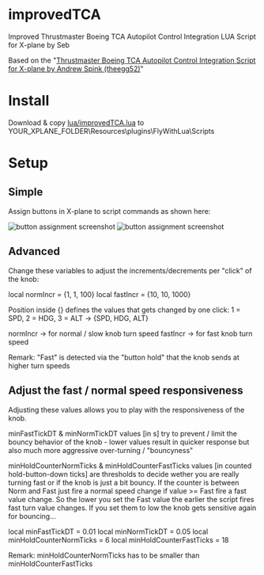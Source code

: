 # improvedTCA
Improved Thrustmaster Boeing TCA Autopilot Control Integration LUA Script for X-plane by Seb

Based on the "[Thrustmaster Boeing TCA Autopilot Control Integration Script for X-plane by Andrew Spink (theegg52)](https://forums.x-plane.org/index.php?/files/file/79047-flywithlua-script-for-thrustmaster-boeing-tca-quadrant-autopilot/)"

# Install

Download & copy [lua/improvedTCA.lua](https://github.com/xpxop/improvedTCA/blob/main/lua/improvedTCA.lua) to YOUR_XPLANE_FOLDER\Resources\plugins\FlyWithLua\Scripts

# Setup

## Simple

Assign buttons in X-plane to script commands as shown here:

![button assignment screenshot][btnasgn1]
![button assignment screenshot][btnasgn2]

[btnasgn1]: https://github.com/xpxop/improvedTCA/blob/main/imgs/assign_buttons1.JPG "button assignment screenshot 1"
[btnasgn2]: https://github.com/xpxop/improvedTCA/blob/main/imgs/assign_buttons2.JPG "button assignment screenshot 2"

## Advanced

Change these variables to adjust the increments/decrements per "click" of the knob:

local normIncr = {1, 1, 100}
local fastIncr = {10, 10, 1000}

Position inside {} defines the values that gets changed by one click:
1 = SPD, 2 = HDG, 3 = ALT -> {SPD, HDG, ALT}

normIncr -> for normal / slow knob turn speed
fastIncr -> for fast knob turn speed

Remark: "Fast" is detected via the "button hold" that the knob sends at higher turn speeds

## Adjust the fast / normal speed responsiveness

Adjusting these values allows you to play with the responsiveness of the knob.

minFastTickDT & minNormTickDT values [in s] try to prevent / limit the bouncy behavior of the knob - lower values result in quicker response but also much more aggressive over-turning / "bouncyness"

minHoldCounterNormTicks & minHoldCounterFastTicks values [in counted hold-button-down ticks] are thresholds to decide wether you are really turning fast or if the knob is just a bit bouncy. If the counter is between Norm and Fast just fire a normal speed change if value >= Fast fire a fast value change. So the lower you set the Fast value the earlier the script fires fast turn value changes. If you set them to low the knob gets sensitive again for bouncing... 

local minFastTickDT = 0.01
local minNormTickDT = 0.05
local minHoldCounterNormTicks = 6
local minHoldCounterFastTicks = 18

Remark: minHoldCounterNormTicks has to be smaller than minHoldCounterFastTicks 
